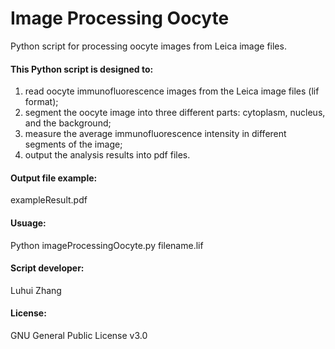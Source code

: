 <h1><b>Image Processing Oocyte</b></h1>
Python script for processing oocyte images from Leica image files.

<h4><b>This Python script is designed to:</b></h4>
<ol>
<li>read oocyte immunofluorescence images from the Leica image files (lif format);</li>
<li>segment the oocyte image into three different parts: cytoplasm, nucleus, and the background;</li>
<li>measure the average immunofluorescence intensity in different segments of the image;</li>
<li>output the analysis results into pdf files.</li>
</ol>

<h4><b>Output file example:</b></h4>
exampleResult.pdf

<h4><b>Usuage:</b></h4>
Python imageProcessingOocyte.py filename.lif

<h4><b>Script developer:</b></h4>
Luhui Zhang

<h4><b>License:</b></h4>
GNU General Public License v3.0


